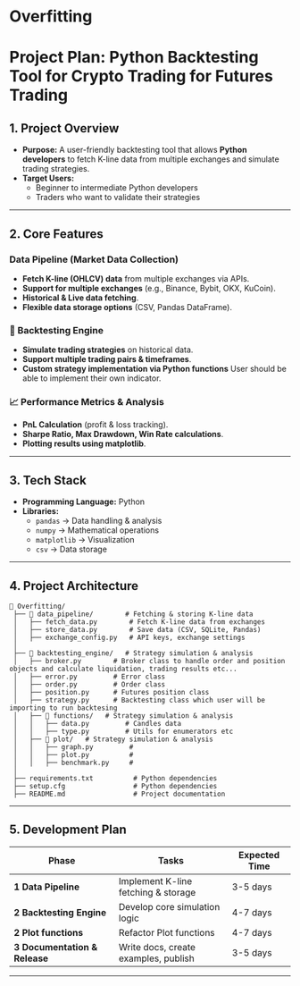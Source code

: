# Overfitting
# Project Plan: Python Backtesting Tool for Crypto Trading for Futures Trading

## 1. Project Overview
- **Purpose:** A user-friendly backtesting tool that allows **Python developers** to fetch K-line data from multiple exchanges and simulate trading strategies.
- **Target Users:**
  - Beginner to intermediate Python developers
  - Traders who want to validate their strategies

---

## 2. Core Features
### Data Pipeline (Market Data Collection)
- **Fetch K-line (OHLCV) data** from multiple exchanges via APIs.
- **Support for multiple exchanges** (e.g., Binance, Bybit, OKX, KuCoin).
- **Historical & Live data fetching**.
- **Flexible data storage options** (CSV, Pandas DataFrame).

### 🎯 Backtesting Engine
- **Simulate trading strategies** on historical data.
- **Support multiple trading pairs & timeframes**.
- **Custom strategy implementation via Python functions** User should be able to implement their own indicator.

### 📈 Performance Metrics & Analysis
- **PnL Calculation** (profit & loss tracking).
- **Sharpe Ratio, Max Drawdown, Win Rate calculations**.
- **Plotting results using matplotlib**.

---

## 3. Tech Stack
- **Programming Language:** Python
- **Libraries:**  
  - `pandas` → Data handling & analysis  
  - `numpy` → Mathematical operations  
  - `matplotlib` → Visualization  
  - `csv` → Data storage  

---

## 4. Project Architecture
```
📂 Overfitting/
 ├── 📂 data_pipeline/        # Fetching & storing K-line data
 │   ├── fetch_data.py        # Fetch K-line data from exchanges
 │   ├── store_data.py        # Save data (CSV, SQLite, Pandas)
 │   ├── exchange_config.py   # API keys, exchange settings
 │
 ├── 📂 backtesting_engine/   # Strategy simulation & analysis
 │   ├── broker.py        # Broker class to handle order and position objects and calculate liquidation, trading results etc...
 │   ├── error.py         # Error class
 │   ├── order.py         # Order class
 │   ├── position.py      # Futures position class
 │   ├── strategy.py      # Backtesting class which user will be importing to run backtesing
 │   ├── 📂 functions/   # Strategy simulation & analysis
 │   │   ├── data.py         # Candles data
 │   │   ├── type.py         # Utils for enumerators etc
 │   ├── 📂 plot/   # Strategy simulation & analysis
 │   │   ├── graph.py         # 
 │   │   ├── plot.py          # 
 │   │   ├── benchmark.py     # 
 │
 ├── requirements.txt          # Python dependencies
 ├── setup.cfg                 # Python dependencies
 ├── README.md                 # Project documentation
```

---

## 5. Development Plan
| Phase  | Tasks | Expected Time |
|--------|-------|--------------|
| **1 Data Pipeline** | Implement K-line fetching & storage | 3-5 days |
| **2 Backtesting Engine** | Develop core simulation logic | 4-7 days |
| **2 Plot functions** | Refactor Plot functions | 4-7 days |
| **3 Documentation & Release** | Write docs, create examples, publish | 3-5 days |

---
